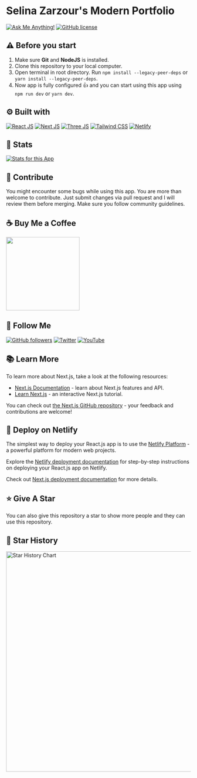 # Selina Zarzour's Modern Portfolio


[![Ask Me Anything!](https://img.shields.io/badge/Ask%20me-anything-1abc9c.svg)](https://github.com/selinazarzour "Ask Me Anything!")
[![GitHub license](https://img.shields.io/github/license/selinazarzour/next-portfolio)](https://github.com/selinazarzour/next-portfolio/blob/main/LICENSE "GitHub license")

## ⚠️ Before you start

1. Make sure **Git** and **NodeJS** is installed.
2. Clone this repository to your local computer.
3. Open terminal in root directory. Run `npm install --legacy-peer-deps` or `yarn install --legacy-peer-deps`.
4. Now app is fully configured :+1: and you can start using this app using `npm run dev` or `yarn dev`.

## :gear: Built with

[![React JS](https://skillicons.dev/icons?i=react "React JS")](https://react.dev/ "React JS") [![Next JS](https://skillicons.dev/icons?i=next "Next JS")](https://nextjs.org/ "Next JS") [![Three JS](https://skillicons.dev/icons?i=threejs "Three JS")](https://threejs.org/ "Three JS") [![Tailwind CSS](https://skillicons.dev/icons?i=tailwind "Tailwind CSS")](https://tailwindcss.com/ "Tailwind CSS") [![Netlify](https://skillicons.dev/icons?i=netlify "Netlify")](https://netlify.app/ "Netlify")

## :wrench: Stats

[![Stats for this App](/.github/images/stats.svg "Stats for this App")](https://pagespeed.web.dev/analysis?url=https://portfolionext-js.netlify.app/ "Stats for this App")

## :raised_hands: Contribute

You might encounter some bugs while using this app. You are more than welcome to contribute. Just submit changes via pull request and I will review them before merging. Make sure you follow community guidelines.

## :coffee: Buy Me a Coffee

[<img src="https://img.shields.io/badge/Buy_Me_A_Coffee-FFDD00?style=for-the-badge&logo=buy-me-a-coffee&logoColor=black" width="200" />](https://www.buymeacoffee.com/selinazarzour "Buy me a Coffee")

## :rocket: Follow Me

[![GitHub followers](https://img.shields.io/github/followers/selinazarzour?style=social&label=Follow&maxAge=2592000)](https://github.com/selinazarzour "Follow Me")
[![Twitter](https://img.shields.io/twitter/url?style=social&url=https%3A%2F%2Ftwitter.com%2Fselinazarzour)](https://twitter.com/intent/tweet?text=Wow:&url=https://github.com/selinazarzour/next-portfolio "Tweet")
[![YouTube](https://img.shields.io/badge/YouTube-FF0000?style=for-the-badge&logo=youtube&logoColor=white)](https://www.youtube.com/@selinazarzour3266 "Subscribe to my Channel")

## :books: Learn More

To learn more about Next.js, take a look at the following resources:

- [Next.js Documentation](https://nextjs.org/docs) - learn about Next.js features and API.
- [Learn Next.js](https://nextjs.org/learn) - an interactive Next.js tutorial.

You can check out [the Next.js GitHub repository](https://github.com/vercel/next.js/) - your feedback and contributions are welcome!

## :page_with_curl: Deploy on Netlify

The simplest way to deploy your React.js app is to use the [Netlify Platform](https://app.netlify.com/start) - a powerful platform for modern web projects.

Explore the [Netlify deployment documentation](https://docs.netlify.com/site-deploys/create-deploys) for step-by-step instructions on deploying your React.js app on Netlify.

Check out [Next.js deployment documentation](https://nextjs.org/docs/deployment) for more details.

## :star: Give A Star

You can also give this repository a star to show more people and they can use this repository.

## :star2: Star History

<a href="https://star-history.com/#selinazarzour/next-portfolio&Timeline">
  <picture>
    <source media="(prefers-color-scheme: dark)" srcset="https://star-history.com/build/svg?repos=selinazarzour/next-portfolio&type=Timeline&theme=dark" />
    <source media="(prefers-color-scheme: light)" srcset="https://star-history.com/build/svg?repos=selinazarzour/next-portfolio&type=Timeline" />
    <img alt="Star History Chart" src="https://star-history.com/build/svg?repos=selinazarzour/next-portfolio&type=Timeline" width="600" />
  </picture>
</a>
